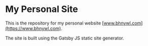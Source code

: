 # My Personal Site

This is the repository for my personal website [www.bhnywl.com](https://www.bhnywl.com).

The site is built using the Gatsby JS static site generator.
